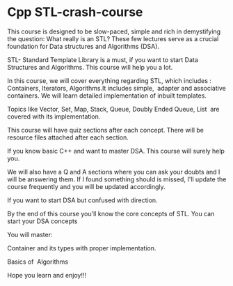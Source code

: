 # Cpp STL-crash-course

This course is designed to be slow-paced, simple and rich in demystifying the question: What really is an STL? These few lectures serve as a crucial foundation for Data structures and Algorithms (DSA). 

STL- Standard Template Library is a must, if you want to start Data Structures and Algorithms. This course will help you a lot.

In this course, we will cover everything regarding STL, which includes : Containers, Iterators, Algorithms.It includes simple,  adapter and associative containers. We will learn detailed implementation of inbuilt templates. 

Topics like Vector, Set, Map, Stack, Queue, Doubly Ended Queue, List  are covered with its implementation.

This course will have quiz sections after each concept. There will be resource files attached after each section.

If you know basic C++ and want to master DSA. This course will surely help you.

We will also have a Q and A sections where you can ask your doubts and I will be answering them. If I found something should is missed, I'll update the course frequently and you will be updated accordingly.

If you want to start DSA but confused with direction.

By the end of this course you'll know the core concepts of STL. You can start your DSA concepts 

You will master:

Container and its types with proper implementation.

Basics of  Algorithms

Hope you learn and enjoy!!!
